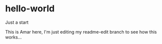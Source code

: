# hello-world
Just a start

This is Amar here, I'm just editing my readme-edit branch to see how this works...
